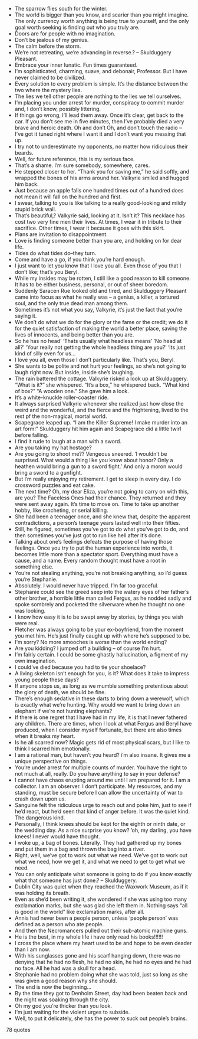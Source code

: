 - The sparrow flies south for the winter.
 - The world is bigger than you know, and scarier than you might imagine. The only currency worth anything is being true to yourself, and the only goal worth seeking is finding out who you truly are.
 - Doors are for people with no imagination.
 - Don’t be jealous of my genius.
 - The calm before the storm.
 - We’re not retreating, we’re advancing in reverse.? – Skulduggery Pleasant.
 - Embrace your inner lunatic. Fun times guaranteed.
 - I’m sophisticated, charming, suave, and debonair, Professor. But I have never claimed to be civilized.
 - Every solution to every problem is simple. It’s the distance between the two where the mystery lies.
 - The lies we tell other people are nothing to the lies we tell ourselves.
 - I’m placing you under arrest for murder, conspiracy to commit murder and, I don’t know, possibly littering.
 - If things go wrong, I’ll lead them away. Once it’s clear, get back to the car. If you don’t see me in five minutes, then I’ve probably died a very brave and heroic death. Oh and don’t Oh, and don’t touch the radio – I’ve got it tuned right where I want it and I don’t want you messing that up.
 - I try not to underestimate my opponents, no matter how ridiculous their beards.
 - Well, for future reference, this is my serious face.
 - That’s a shame. I’m sure somebody, somewhere, cares.
 - He stepped closer to her. “Thank you for saving me,” he said softly, and wrapped the bones of his arms around her. Valkyrie smiled and hugged him back.
 - Just because an apple falls one hundred times out of a hundred does not mean it will fall on the hundred and first.
 - I swear, talking to you is like talking to a really good-looking and mildly stupid brick wall.
 - That’s beautiful,? Valkyrie said, looking at it. Isn’t it? This necklace has cost two very fine men their lives. At times, I wear it in tribute to their sacrifice. Other times, I wear it because it goes with this skirt.
 - Plans are invitation to disappointment.
 - Love is finding someone better than you are, and holding on for dear life.
 - Tides do what tides do–they turn.
 - Come and have a go, if you think you’re hard enough.
 - I just want to let you know that I love you all. Even those of you that I don’t like; that’s you Beryl.
 - While my insides may be rotten, I still like a good reason to kill someone. It has to be either business, personal, or out of sheer boredom.
 - Suddenly Saracen Rue looked old and tired, and Skulduggery Pleasant came into focus as what he really was – a genius, a killer, a tortured soul, and the only true dead man among them.
 - Sometimes it’s not what you say, Valkyrie, it’s just the fact that you’re saying it.
 - We don’t do what we do for the glory or the fame or the credit; we do it for the quiet satisfaction of making the world a better place, saving the lives of innocents, and being better than you are.
 - So he has no head’ ‘Thats usually what headless means’ ‘No head at all?’ ‘Your really not getting the whole headless thing are you?’ ‘Its just kind of silly even for us...
 - I love you all, even those I don’t particularly like. That’s you, Beryl.
 - She wants to be polite and not hurt your feelings, so she’s not going to laugh right now. But inside, inside she’s laughing.
 - The rain battered the cottage. Valkyrie risked a look up at Skulduggery. “What is it?” she whispered. “It’s a box,” he whispered back. “What kind of box?” “A wooden one.” She gave him a look.
 - It’s a white-knuckle roller-coaster ride.
 - It always surprised Valkyrie whenever she realized just how close the weird and the wonderful, and the fierce and the frightening, lived to the rest pf the non-magical, mortal world.
 - Scapegrace leaped up. “I am the Killer Supreme! I make murder into an art form!” Skulduggery hit him again and Scapegrace did a little twirl before falling.
 - I find it rude to laugh at a man with a sword.
 - Are you taking my hat hostage?
 - Are you going to shoot me?? Vengeous sneered. ‘I wouldn’t be surprised. What would a thing like you know about honor? Only a heathen would bring a gun to a sword fight.’ And only a moron would bring a sword to a gunfight.
 - But I’m really enjoying my retirement. I get to sleep in every day. I do crossword puzzles and eat cake.
 - The next time? Oh, my dear Eliza, you’re not going to carry on with this, are you? The Faceless Ones had their chance. They returned and they were sent away again. It’s time to move on. Time to take up another hobby, like crocheting, or serial killing.
 - She had been a teenager once, and she knew that, despite the apparent contradictions, a person’s teenage years lasted well into their fifties.
 - Still, he figured, sometimes you’ve got to do what you’ve got to do, and then sometimes you’ve just got to run like hell after it’s done.
 - Talking about one’s feelings defeats the purpose of having those feelings. Once you try to put the human experience into words, it becomes little more than a spectator sport. Everything must have a cause, and a name. Every random thought must have a root in something else.
 - You’re not stealing anything, you’re not breaking anything, so I’d guess you’re Stephanie.
 - Absolutely. I would never have tripped. I’m far too graceful.
 - Stephanie could see the greed seep into the watery eyes of her father’s other brother, a horrible little man called Fergus, as he nodded sadly and spoke sombrely and pocketed the silverware when he thought no one was looking.
 - I know how easy it is to be swept away by stories, by things you wish were real.
 - Fletcher was always going to be your ex-boyfriend, from the moment you met him. He’s just finally caught up with where he’s supposed to be.
 - I’m sorry? No more smooches is worse than the world ending?
 - Are you kidding? I jumped off a building – of course I’m hurt.
 - I’m fairly certain. I could be some ghastly hallucination, a figment of my own imagination.
 - I could’ve died because you had to tie your shoelace?
 - A living skeleton isn’t enough for you, is it? What does it take to impress young people these days?
 - If anyone stops us, as long as we mumble something pretentious about the glory of death, we should be fine.
 - There’s enough sedative in these darts to bring down a werewolf, which is exactly what we’re hunting. Why would we want to bring down an elephant if we’re not hunting elephants?
 - If there is one regret that I have had in my life, it is that I never fathered any children. There are times, when I look at what Fergus and Beryl have produced, when I consider myself fortunate, but there are also times when it breaks my heart.
 - Is he all scarred now? Magic gets rid of most physical scars, but I like to think I scarred him emotionally.
 - I am a rational man, but haven’t you heard? i’m also insane. It gives me a unique perspective on things.
 - You’re under arrest for multiple counts of murder. You have the right to not much at all, really. Do you have anything to say in your defense?
 - I cannot have chaos erupting around me until I am prepared for it. I am a collector. I am an observer. I don’t participate. My resources, and my standing, must be secure before I can allow the uncertainty of war to crash down upon us.
 - Sanguine felt the ridiculous urge to reach out and poke him, just to see if he’d react, but he’d seen that kind of anger before. It was the quiet kind. The dangerous kind.
 - Personally, I think knees should be kept for the eighth or ninth date, or the wedding day. As a nice surprise you know? ’oh, my darling, you have knees! I never would have thought.
 - I woke up, a bag of bones. Literally. They had gathered up my bones and put them in a bag and thrown the bag into a river.
 - Right, well, we’ve got to work out what we need. We’ve got to work out what we need, how we get it, and what we need to get to get what we need.
 - You can only anticipate what someone is going to do if you know exactly what that someone has just done.? – Skulduggery.
 - Dublin City was quiet when they reached the Waxwork Museum, as if it was holding its breath.
 - Even as she’d been writing it, she wondered if she was using too many exclamation marks, but she was glad she left them in. Nothing says “all is good in the world” like exclamation marks, after all.
 - Annis had never been a people person, unless ‘people person’ was defined as a person who ate people.
 - And then the Necromancers pulled out their sub-atomic machine guns.
 - He is the best, in my whole life i have only read his books!!!!!!
 - I cross the place where my heart used to be and hope to be even deader than I am now.
 - With his sunglasses gone and his scarf hanging down, there was no denying that he had no flesh, he had no skin, he had no eyes and he had no face. All he had was a skull for a head.
 - Stephanie had no problem doing what she was told, just so long as she was given a good reason why she should.
 - The end is now the beginning...
 - By the time they got to Denholm Street, day had been beaten back and the night was soaking through the city.
 - Oh my god you’re thicker than you look.
 - I’m just waiting for the violent urges to subside.
 - Well, to put it delicately, she has the power to suck out people’s brains.

78 quotes